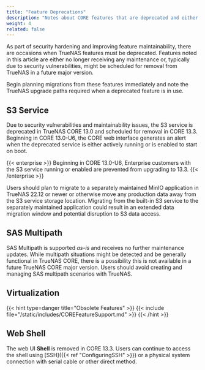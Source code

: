 ```yaml
---
title: "Feature Deprecations"
description: "Notes about CORE features that are deprecated and either receive no further updates or are scheduled for removal from TrueNAS."
weight: 4
related: false
---
```


As part of security hardening and improving feature maintainability, there are occasions when TrueNAS features must be deprecated.
Features noted in this article are either no longer receiving any maintenance or, typically due to security vulnerabilities, might be scheduled for removal from TrueNAS in a future major version.

Begin planning migrations from these features immediately and note the TrueNAS upgrade paths required when a deprecated feature is in use.

## S3 Service

Due to security vulnerabilities and maintainability issues, the S3 service is deprecated in TrueNAS CORE 13.0 and scheduled for removal in CORE 13.3.
Beginning in CORE 13.0-U6, the CORE web interface generates an alert when the deprecated service is either actively running or is enabled to start on boot.

{{< enterprise >}}
Beginning in CORE 13.0-U6, Enterprise customers with the S3 service running or enabled are prevented from upgrading to 13.3.
{{< /enterprise >}}

Users should plan to migrate to a separately maintained MinIO application in TrueNAS 22.12 or newer or otherwise move any production data away from the S3 service storage location.
Migrating from the built-in S3 service to the separately maintained application could result in an extended data migration window and potential disruption to S3 data access.

## SAS Multipath

SAS Multipath is supported *as-is* and receives no further maintenance updates.
While multipath situations might be detected and be generally functional in TrueNAS CORE, there is a possibility this is not available in a future TrueNAS CORE major version.
Users should avoid creating and managing SAS multipath scenarios with TrueNAS.

## Virtualization

{{< hint type=danger title="Obsolete Features" >}}
{{< include file="/static/includes/COREFeatureSupport.md" >}}
{{< /hint >}}

## Web Shell

The web UI **Shell** is removed in CORE 13.3.
Users can continue to access the shell using [SSH]({{< ref "ConfiguringSSH" >}}) or a physical system connection with serial cable or other direct method.
